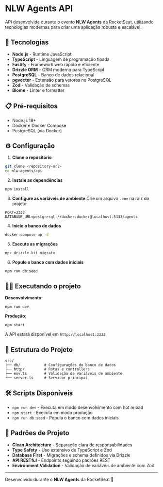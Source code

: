 # NLW Agents API

API desenvolvida durante o evento **NLW Agents** da RocketSeat, utilizando tecnologias modernas para criar uma aplicação robusta e escalável.

## 🚀 Tecnologias

- **Node.js** - Runtime JavaScript
- **TypeScript** - Linguagem de programação tipada
- **Fastify** - Framework web rápido e eficiente
- **Drizzle ORM** - ORM moderno para TypeScript
- **PostgreSQL** - Banco de dados relacional
- **pgvector** - Extensão para vetores no PostgreSQL
- **Zod** - Validação de schemas
- **Biome** - Linter e formatter

## 📋 Pré-requisitos

- Node.js 18+
- Docker e Docker Compose
- PostgreSQL (via Docker)

## ⚙️ Configuração

1. **Clone o repositório**
```bash
git clone <repository-url>
cd nlw-agents/api
```

2. **Instale as dependências**
```bash
npm install
```

3. **Configure as variáveis de ambiente**
Crie um arquivo `.env` na raiz do projeto:
```env
PORT=3333
DATABASE_URL=postgresql://docker:docker@localhost:5433/agents
```

4. **Inicie o banco de dados**
```bash
docker-compose up -d
```

5. **Execute as migrações**
```bash
npx drizzle-kit migrate
```

6. **Popule o banco com dados iniciais**
```bash
npm run db:seed
```

## 🏃‍♂️ Executando o projeto

**Desenvolvimento:**
```bash
npm run dev
```

**Produção:**
```bash
npm start
```

A API estará disponível em `http://localhost:3333`

## 📁 Estrutura do Projeto

```
src/
├── db/           # Configurações do banco de dados
├── http/         # Rotas e controllers
├── env.ts        # Validação de variáveis de ambiente
└── server.ts     # Servidor principal
```

## 🛠️ Scripts Disponíveis

- `npm run dev` - Executa em modo desenvolvimento com hot reload
- `npm start` - Executa em modo produção
- `npm run db:seed` - Popula o banco com dados iniciais

## 📝 Padrões de Projeto

- **Clean Architecture** - Separação clara de responsabilidades
- **Type Safety** - Uso extensivo de TypeScript e Zod
- **Database First** - Migrações e schema definidos via Drizzle
- **API RESTful** - Endpoints seguindo padrões REST
- **Environment Validation** - Validação de variáveis de ambiente com Zod

---

Desenvolvido durante o **NLW Agents** da RocketSeat 🚀 
